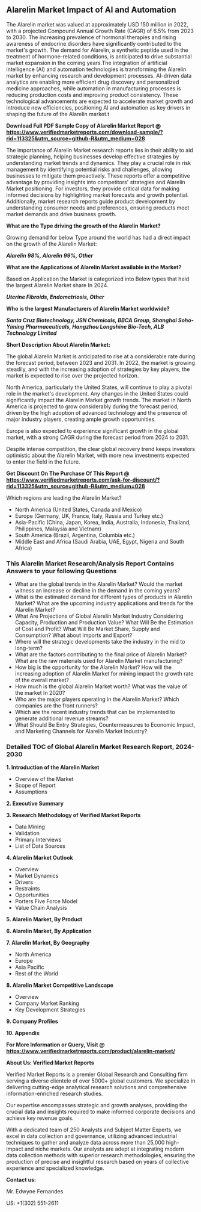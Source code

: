 <h2>Alarelin Market Impact of AI and Automation</h2>The Alarelin market was valued at approximately USD 150 million in 2022, with a projected Compound Annual Growth Rate (CAGR) of 6.5% from 2023 to 2030. The increasing prevalence of hormonal therapies and rising awareness of endocrine disorders have significantly contributed to the market's growth. The demand for Alarelin, a synthetic peptide used in the treatment of hormone-related conditions, is anticipated to drive substantial market expansion in the coming years.The integration of artificial intelligence (AI) and automation technologies is transforming the Alarelin market by enhancing research and development processes. AI-driven data analytics are enabling more efficient drug discovery and personalized medicine approaches, while automation in manufacturing processes is reducing production costs and improving product consistency. These technological advancements are expected to accelerate market growth and introduce new efficiencies, positioning AI and automation as key drivers in shaping the future of the Alarelin market.t</p><p id="" class=""><strong>Download Full PDF Sample Copy of Alarelin Market Report @ <a href="https://www.verifiedmarketreports.com/download-sample/?rid=113325&utm_source=github-R&utm_medium=028" target="_blank">https://www.verifiedmarketreports.com/download-sample/?rid=113325&utm_source=github-R&utm_medium=028</a></strong></p><p>The importance of&nbsp;Alarelin Market research reports lies in their ability to aid strategic planning, helping businesses develop effective strategies by understanding market trends and dynamics. They play a crucial role in risk management by identifying potential risks and challenges, allowing businesses to mitigate them proactively. These reports offer a competitive advantage by providing insights into competitors' strategies and Alarelin Market positioning. For investors, they provide critical data for making informed decisions by highlighting market forecasts and growth potential. Additionally, market research reports guide product development by understanding consumer needs and preferences, ensuring products meet market demands and drive business growth.</p><p><strong>What are the&nbsp;Type driving the growth of the Alarelin Market?</strong></p><p id="" class="">Growing demand for below Type around the world has had a direct impact on the growth of the Alarelin Market:</p><em><strong>Alarelin 98%, Alarelin 99%, Other</strong></em></p><strong>What are the&nbsp;Applications&nbsp;of Alarelin Market available in the Market?</strong></p><p id="" class="">Based on Application the Market is categorized into Below types that held the largest Alarelin Market share In 2024.</p><em><strong>Uterine Fibroids, Endometriosis, Other</strong></em></p><strong>Who is the largest Manufacturers of Alarelin Market worldwide?</strong></p><p><em><strong>Santa Cruz Biotechnology, JSN Chemicals, BBCA Group, Shanghai Soho-Yiming Pharmaceuticals, Hangzhou Longshine Bio-Tech, ALB Technology Limited</strong></em></p><p id="" class=""><strong>Short Description About Alarelin Market:</strong></p><p>The global Alarelin Market is anticipated to rise at a considerable rate during the forecast period, between 2023 and 2031. In 2022, the market is growing steadily, and with the increasing adoption of strategies by key players, the market is expected to rise over the projected horizon.</p><p>North America, particularly the United States, will continue to play a pivotal role in the market's development. Any changes in the United States could significantly impact the Alarelin Market growth trends. The market in North America is projected to grow considerably during the forecast period, driven by the high adoption of advanced technology and the presence of major industry players, creating ample growth opportunities.</p><p>Europe is also expected to experience significant growth in the global market, with a strong CAGR during the forecast period from 2024 to 2031.</p><p>Despite intense competition, the clear global recovery trend keeps investors optimistic about the Alarelin Market, with more new investments expected to enter the field in the future.</p><p id="" class=""><strong>Get Discount On The Purchase Of This Report @ <a href="https://www.verifiedmarketreports.com/ask-for-discount/?rid=113325&utm_source=github-R&utm_medium=028" target="_blank">https://www.verifiedmarketreports.com/ask-for-discount/?rid=113325&utm_source=github-R&utm_medium=028</a></strong></p>Which regions are leading the Alarelin Market?</p><ul><li>North America (United States, Canada and Mexico)</li><li>Europe (Germany, UK, France, Italy, Russia and Turkey etc.)</li><li>Asia-Pacific (China, Japan, Korea, India, Australia, Indonesia, Thailand, Philippines, Malaysia and Vietnam)</li><li>South America (Brazil, Argentina, Columbia etc.)</li><li>Middle East and Africa (Saudi Arabia, UAE, Egypt, Nigeria and South Africa)</li></ul><h3 id="" class="">This Alarelin Market Research/Analysis Report Contains Answers to your following Questions</h3><ul><li>What are the global trends in the Alarelin Market? Would the market witness an increase or decline in the demand in the coming years?</li><li>What is the estimated demand for different types of products in Alarelin Market? What are the upcoming industry applications and trends for the Alarelin Market?</li><li>What Are Projections of Global Alarelin Market Industry Considering Capacity, Production and Production Value? What Will Be the Estimation of Cost and Profit? What Will Be Market Share, Supply and Consumption? What about imports and Export?</li><li>Where will the strategic developments take the industry in the mid to long-term?</li><li>What are the factors contributing to the final price of Alarelin Market? What are the raw materials used for Alarelin Market manufacturing?</li><li>How big is the opportunity for the Alarelin Market? How will the increasing adoption of Alarelin Market for mining impact the growth rate of the overall market?</li><li>How much is the global Alarelin Market worth? What was the value of the market In 2020?</li><li>Who are the major players operating in the Alarelin Market? Which companies are the front runners?</li><li>Which are the recent industry trends that can be implemented to generate additional revenue streams?</li><li>What Should Be Entry Strategies, Countermeasures to Economic Impact, and Marketing Channels for Alarelin Market Industry?</li></ul><h3 id="" class="">Detailed TOC of Global Alarelin Market Research Report, 2024-2030</h3><p id="" class=""><strong>1. Introduction of the Alarelin Market</strong></p><ul><li>Overview of the Market</li><li>Scope of Report</li><li>Assumptions</li></ul><p id="" class=""><strong>2. Executive Summary</strong></p><p id="" class=""><strong>3. Research Methodology of Verified Market Reports</strong></p><ul><li>Data Mining</li><li>Validation</li><li>Primary Interviews</li><li>List of Data Sources</li></ul><p id="" class=""><strong>4. Alarelin Market Outlook</strong></p><ul><li>Overview</li><li>Market Dynamics</li><li>Drivers</li><li>Restraints</li><li>Opportunities</li><li>Porters Five Force Model</li><li>Value Chain Analysis</li></ul><p id="" class=""><strong>5. Alarelin Market, By Product</strong></p><p id="" class=""><strong>6. Alarelin Market, By Application</strong></p><p id="" class=""><strong>7. Alarelin Market, By Geography</strong></p><ul><li>North America</li><li>Europe</li><li>Asia Pacific</li><li>Rest of the World</li></ul><p id="" class=""><strong>8. Alarelin Market Competitive Landscape</strong></p><ul><li>Overview</li><li>Company Market Ranking</li><li>Key Development Strategies</li></ul><p id="" class=""><strong>9. Company Profiles</strong></p><p id="" class=""><strong>10. Appendix</strong></p><p id="" class=""><strong>For More Information or Query, Visit @ <a href="https://www.verifiedmarketreports.com/product/alarelin-market/" target="_blank">https://www.verifiedmarketreports.com/product/alarelin-market/</a></strong></p><p id="" class=""><strong>About Us: Verified Market Reports</strong></p><p id="" class="">Verified Market Reports is a premier Global Research and Consulting firm serving a diverse clientele of over 5000+ global customers. We specialize in delivering cutting-edge analytical research solutions and comprehensive information-enriched research studies.</p><p id="" class="">Our expertise encompasses strategic and growth analyses, providing the crucial data and insights required to make informed corporate decisions and achieve key revenue goals.</p><p id="" class="">With a dedicated team of 250 Analysts and Subject Matter Experts, we excel in data collection and governance, utilizing advanced industrial techniques to gather and analyze data across more than 25,000 high-impact and niche markets. Our analysts are adept at integrating modern data collection methods with superior research methodologies, ensuring the production of precise and insightful research based on years of collective experience and specialized knowledge.</p><p id="" class=""><strong>Contact us:</strong></p><p id="" class="">Mr. Edwyne Fernandes</p><p id="" class="">US: +1(302) 551-2611</p>